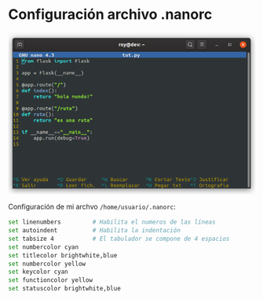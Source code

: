 # Configuración archivo .nanorc

![nano](imagenes/nanorc.png)

Configuración de mi archvo `/home/usuario/.nanorc`:

```bash
set linenumbers         # Habilita el numeros de las líneas
set autoindent          # Habilita la indentación
set tabsize 4           # El tabulador se compone de 4 espacios
set numbercolor cyan
set titlecolor brightwhite,blue
set numbercolor yellow
set keycolor cyan
set functioncolor yellow
set statuscolor brightwhite,blue
```

